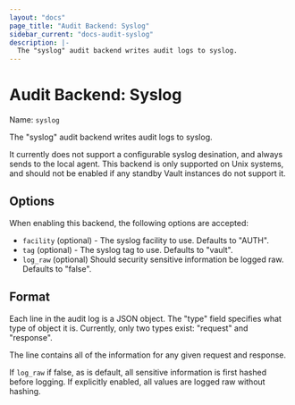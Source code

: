 ```yaml
---
layout: "docs"
page_title: "Audit Backend: Syslog"
sidebar_current: "docs-audit-syslog"
description: |-
  The "syslog" audit backend writes audit logs to syslog.
---
```


# Audit Backend: Syslog

Name: `syslog`

The "syslog" audit backend writes audit logs to syslog.

It currently does not support a configurable syslog desination, and
always sends to the local agent. This backend is only supported on Unix systems,
and should not be enabled if any standby Vault instances do not support it.

## Options

When enabling this backend, the following options are accepted:

 * `facility` (optional) - The syslog facility to use. Defaults to "AUTH".
 * `tag` (optional) - The syslog tag to use. Defaults to "vault".
 * `log_raw` (optional) Should security sensitive information be logged raw. Defaults to "false".

## Format

Each line in the audit log is a JSON object. The "type" field specifies
what type of object it is. Currently, only two types exist: "request" and
"response".

The line contains all of the information for any given request and response.

If `log_raw` if false, as is default, all sensitive information is first hashed
before logging. If explicitly enabled, all values are logged raw without hashing.

